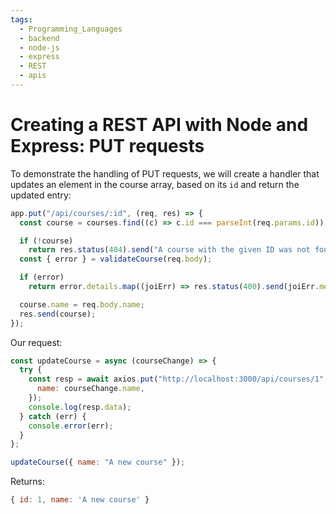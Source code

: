 ```yaml
---
tags:
  - Programming_Languages
  - backend
  - node-js
  - express
  - REST
  - apis
---
```


# Creating a REST API with Node and Express: PUT requests

To demonstrate the handling of PUT requests, we will create a handler that updates an element in the course array, based on its `id` and return the updated entry:

```js
app.put("/api/courses/:id", (req, res) => {
  const course = courses.find((c) => c.id === parseInt(req.params.id));

  if (!course)
    return res.status(404).send("A course with the given ID was not found");
  const { error } = validateCourse(req.body);

  if (error)
    return error.details.map((joiErr) => res.status(400).send(joiErr.message));

  course.name = req.body.name;
  res.send(course);
});

```
Our request:

```js
const updateCourse = async (courseChange) => {
  try {
    const resp = await axios.put("http://localhost:3000/api/courses/1", {
      name: courseChange.name,
    });
    console.log(resp.data);
  } catch (err) {
    console.error(err);
  }
};

updateCourse({ name: "A new course" });
```

Returns:

```js
{ id: 1, name: 'A new course' }
```